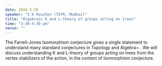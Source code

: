 ```yaml
---
date: 2016-5-26
speaker: "S K Roushon (TIFR, Mumbai)"
title: "Algebraic K and L-theory of groups acting on trees"
time: "3:30-4:30 pm"
venue: ""
---
```

The Farrell-Jones Isomorphism conjecture gives a single
statement to understand many standard conjectures in Topology and Algebra=
.
We will discuss understanding K and L-theory of groups acting on trees
from the vertex stabilizers of the action, in the context of Isomorphism
conjecture.

